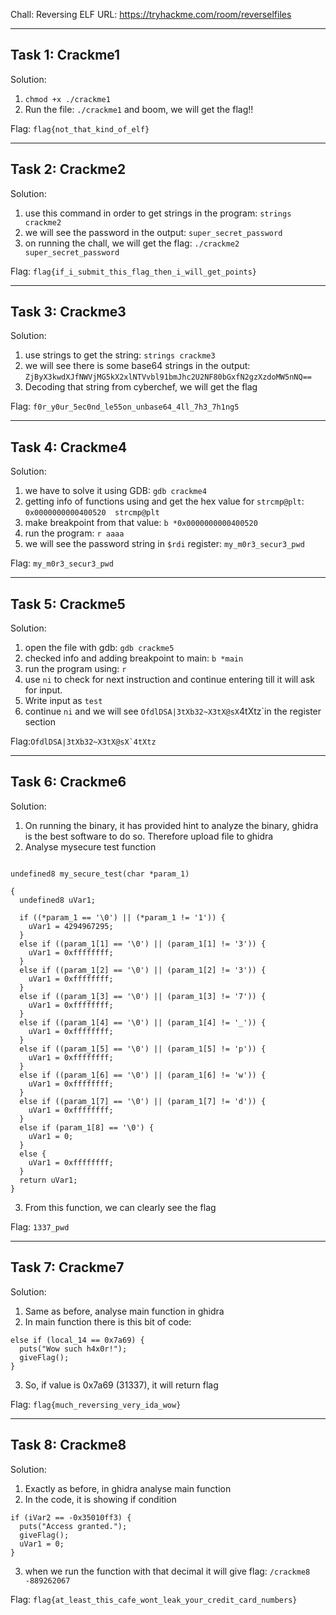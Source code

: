 Chall: Reversing ELF
URL: https://tryhackme.com/room/reverselfiles

---

## Task 1: Crackme1

Solution:

1. `chmod +x ./crackme1`
2. Run the file: `./crackme1`
   and boom, we will get the flag!!

Flag: `flag{not_that_kind_of_elf}`

---

## Task 2: Crackme2

Solution:

1. use this command in order to get strings in the program: `strings crackme2`
2. we will see the password in the output: `super_secret_password`
3. on running the chall, we will get the flag: `./crackme2 super_secret_password`

Flag: `flag{if_i_submit_this_flag_then_i_will_get_points}`

---

## Task 3: Crackme3

Solution:

1. use strings to get the string: `strings crackme3`
2. we will see there is some base64 strings in the output: `ZjByX3kwdXJfNWVjMG5kX2xlNTVvbl91bmJhc2U2NF80bGxfN2gzXzdoMW5nNQ==`
3. Decoding that string from cyberchef, we will get the flag

Flag: `f0r_y0ur_5ec0nd_le55on_unbase64_4ll_7h3_7h1ng5`

---

## Task 4: Crackme4

Solution:

1. we have to solve it using GDB: `gdb crackme4`
2. getting info of functions using and get the hex value for `strcmp@plt`: `0x0000000000400520  strcmp@plt`
3. make breakpoint from that value: `b *0x0000000000400520`
4. run the program: `r aaaa`
5. we will see the password string in `$rdi` register: `my_m0r3_secur3_pwd`

Flag: `my_m0r3_secur3_pwd`

---

## Task 5: Crackme5

Solution:

1. open the file with gdb: `gdb crackme5`
2. checked info and adding breakpoint to main: `b *main`
3. run the program using: `r`
4. use `ni` to check for next instruction and continue entering till it will ask for input.
5. Write input as `test`
6. continue `ni` and we will see `OfdlDSA|3tXb32~X3tX@sX`4tXtz`in the register section

Flag:`` OfdlDSA|3tXb32~X3tX@sX`4tXtz ``

---

## Task 6: Crackme6

Solution:

1. On running the binary, it has provided hint to analyze the binary, ghidra is the best software to do so. Therefore upload file to ghidra
2. Analyse mysecure test function

```

undefined8 my_secure_test(char *param_1)

{
  undefined8 uVar1;

  if ((*param_1 == '\0') || (*param_1 != '1')) {
    uVar1 = 4294967295;
  }
  else if ((param_1[1] == '\0') || (param_1[1] != '3')) {
    uVar1 = 0xffffffff;
  }
  else if ((param_1[2] == '\0') || (param_1[2] != '3')) {
    uVar1 = 0xffffffff;
  }
  else if ((param_1[3] == '\0') || (param_1[3] != '7')) {
    uVar1 = 0xffffffff;
  }
  else if ((param_1[4] == '\0') || (param_1[4] != '_')) {
    uVar1 = 0xffffffff;
  }
  else if ((param_1[5] == '\0') || (param_1[5] != 'p')) {
    uVar1 = 0xffffffff;
  }
  else if ((param_1[6] == '\0') || (param_1[6] != 'w')) {
    uVar1 = 0xffffffff;
  }
  else if ((param_1[7] == '\0') || (param_1[7] != 'd')) {
    uVar1 = 0xffffffff;
  }
  else if (param_1[8] == '\0') {
    uVar1 = 0;
  }
  else {
    uVar1 = 0xffffffff;
  }
  return uVar1;
}
```

3. From this function, we can clearly see the flag

Flag: `1337_pwd`

---

## Task 7: Crackme7

Solution:

1. Same as before, analyse main function in ghidra
2. In main function there is this bit of code:

```
else if (local_14 == 0x7a69) {
  puts("Wow such h4x0r!");
  giveFlag();
}
```

3. So, if value is 0x7a69 (31337), it will return flag

Flag: `flag{much_reversing_very_ida_wow}`

---

## Task 8: Crackme8

Solution:

1. Exactly as before, in ghidra analyse main function
2. In the code, it is showing if condition

```
if (iVar2 == -0x35010ff3) {
  puts("Access granted.");
  giveFlag();
  uVar1 = 0;
}
```

3. when we run the function with that decimal it will give flag: `/crackme8 -889262067`

Flag: `flag{at_least_this_cafe_wont_leak_your_credit_card_numbers}`
